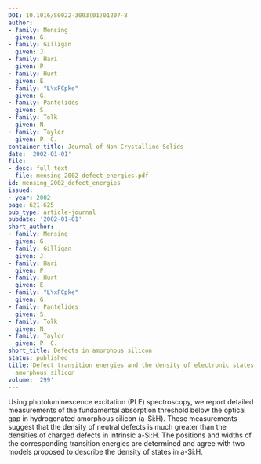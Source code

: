 ```yaml
---
DOI: 10.1016/S0022-3093(01)01207-8
author:
- family: Mensing
  given: G.
- family: Gilligan
  given: J.
- family: Hari
  given: P.
- family: Hurt
  given: E.
- family: "L\xFCpke"
  given: G.
- family: Pantelides
  given: S.
- family: Tolk
  given: N.
- family: Taylor
  given: P. C.
container_title: Journal of Non-Crystalline Solids
date: '2002-01-01'
file:
- desc: full text
  file: mensing_2002_defect_energies.pdf
id: mensing_2002_defect_energies
issued:
- year: 2002
page: 621-625
pub_type: article-journal
pubdate: '2002-01-01'
short_author:
- family: Mensing
  given: G.
- family: Gilligan
  given: J.
- family: Hari
  given: P.
- family: Hurt
  given: E.
- family: "L\xFCpke"
  given: G.
- family: Pantelides
  given: S.
- family: Tolk
  given: N.
- family: Taylor
  given: P. C.
short_title: Defects in amorphous silicon
status: published
title: Defect transition energies and the density of electronic states in hydrogenated
  amorphous silicon
volume: '299'
---
```

Using photoluminescence excitation (PLE) spectroscopy, we report detailed measurements of the fundamental absorption threshold below the optical gap in hydrogenated amorphous silicon (a-Si:H). These measurements suggest that the density of neutral defects is much greater than the densities of charged defects in intrinsic a-Si:H. The positions and widths of the corresponding transition energies are determined and agree with two models proposed to describe the density of states in a-Si:H.
